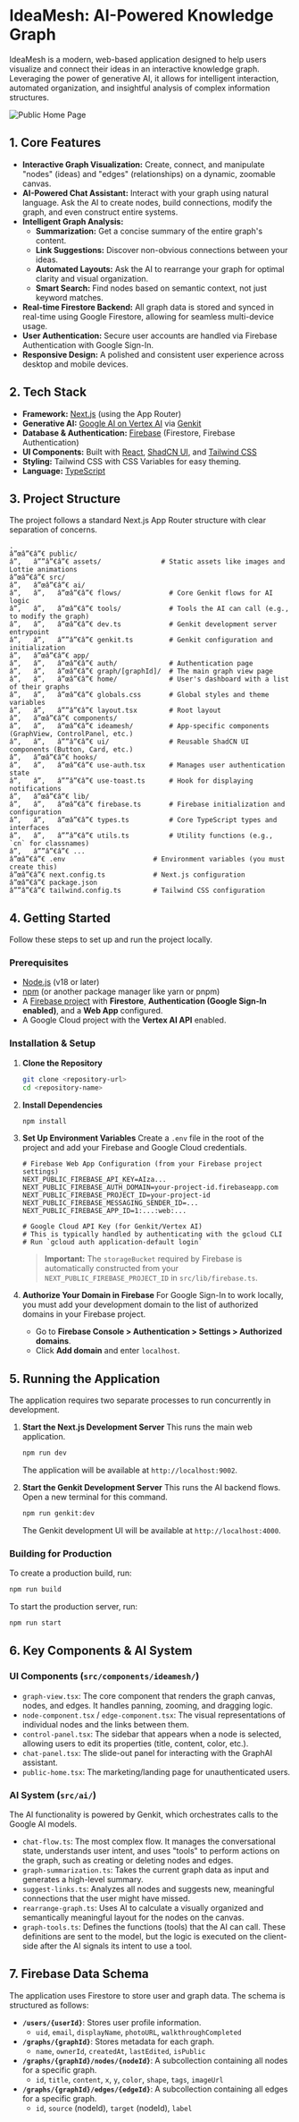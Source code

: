
# IdeaMesh: AI-Powered Knowledge Graph

IdeaMesh is a modern, web-based application designed to help users visualize and connect their ideas in an interactive knowledge graph. Leveraging the power of generative AI, it allows for intelligent interaction, automated organization, and insightful analysis of complex information structures.

![Public Home Page](src/components/ideamesh/public-home.tsx)

## 1. Core Features

-   **Interactive Graph Visualization:** Create, connect, and manipulate "nodes" (ideas) and "edges" (relationships) on a dynamic, zoomable canvas.
-   **AI-Powered Chat Assistant:** Interact with your graph using natural language. Ask the AI to create nodes, build connections, modify the graph, and even construct entire systems.
-   **Intelligent Graph Analysis:**
    -   **Summarization:** Get a concise summary of the entire graph's content.
    -   **Link Suggestions:** Discover non-obvious connections between your ideas.
    -   **Automated Layouts:** Ask the AI to rearrange your graph for optimal clarity and visual organization.
    -   **Smart Search:** Find nodes based on semantic context, not just keyword matches.
-   **Real-time Firestore Backend:** All graph data is stored and synced in real-time using Google Firestore, allowing for seamless multi-device usage.
-   **User Authentication:** Secure user accounts are handled via Firebase Authentication with Google Sign-In.
-   **Responsive Design:** A polished and consistent user experience across desktop and mobile devices.

## 2. Tech Stack

-   **Framework:** [Next.js](https://nextjs.org/) (using the App Router)
-   **Generative AI:** [Google AI on Vertex AI](https://cloud.google.com/vertex-ai) via [Genkit](https://firebase.google.com/docs/genkit)
-   **Database & Authentication:** [Firebase](https://firebase.google.com/) (Firestore, Firebase Authentication)
-   **UI Components:** Built with [React](https://react.dev/), [ShadCN UI](https://ui.shadcn.com/), and [Tailwind CSS](https://tailwindcss.com/)
-   **Styling:** Tailwind CSS with CSS Variables for easy theming.
-   **Language:** [TypeScript](https://www.typescriptlang.org/)

## 3. Project Structure

The project follows a standard Next.js App Router structure with clear separation of concerns.

```
.
â”œâ”€â”€ public/
â”‚   â””â”€â”€ assets/               # Static assets like images and Lottie animations
â”œâ”€â”€ src/
â”‚   â”œâ”€â”€ ai/
â”‚   â”‚   â”œâ”€â”€ flows/            # Core Genkit flows for AI logic
â”‚   â”‚   â”œâ”€â”€ tools/            # Tools the AI can call (e.g., to modify the graph)
â”‚   â”‚   â”œâ”€â”€ dev.ts            # Genkit development server entrypoint
â”‚   â”‚   â””â”€â”€ genkit.ts         # Genkit configuration and initialization
â”‚   â”œâ”€â”€ app/
â”‚   â”‚   â”œâ”€â”€ auth/             # Authentication page
â”‚   â”‚   â”œâ”€â”€ graph/[graphId]/  # The main graph view page
â”‚   â”‚   â”œâ”€â”€ home/             # User's dashboard with a list of their graphs
â”‚   â”‚   â”œâ”€â”€ globals.css       # Global styles and theme variables
â”‚   â”‚   â””â”€â”€ layout.tsx        # Root layout
â”‚   â”œâ”€â”€ components/
â”‚   â”‚   â”œâ”€â”€ ideamesh/         # App-specific components (GraphView, ControlPanel, etc.)
â”‚   â”‚   â””â”€â”€ ui/               # Reusable ShadCN UI components (Button, Card, etc.)
â”‚   â”œâ”€â”€ hooks/
â”‚   â”‚   â”œâ”€â”€ use-auth.tsx      # Manages user authentication state
â”‚   â”‚   â””â”€â”€ use-toast.ts      # Hook for displaying notifications
â”‚   â”œâ”€â”€ lib/
â”‚   â”‚   â”œâ”€â”€ firebase.ts       # Firebase initialization and configuration
â”‚   â”‚   â”œâ”€â”€ types.ts          # Core TypeScript types and interfaces
â”‚   â”‚   â””â”€â”€ utils.ts          # Utility functions (e.g., `cn` for classnames)
â”‚   â””â”€â”€ ...
â”œâ”€â”€ .env                      # Environment variables (you must create this)
â”œâ”€â”€ next.config.ts            # Next.js configuration
â”œâ”€â”€ package.json
â””â”€â”€ tailwind.config.ts        # Tailwind CSS configuration
```

## 4. Getting Started

Follow these steps to set up and run the project locally.

### Prerequisites

-   [Node.js](https://nodejs.org/) (v18 or later)
-   [npm](https://www.npmjs.com/) (or another package manager like yarn or pnpm)
-   A [Firebase project](https://console.firebase.google.com/) with **Firestore**, **Authentication (Google Sign-In enabled)**, and a **Web App** configured.
-   A Google Cloud project with the **Vertex AI API** enabled.

### Installation & Setup

1.  **Clone the Repository**
    ```bash
    git clone <repository-url>
    cd <repository-name>
    ```

2.  **Install Dependencies**
    ```bash
    npm install
    ```

3.  **Set Up Environment Variables**
    Create a `.env` file in the root of the project and add your Firebase and Google Cloud credentials.

    ```env
    # Firebase Web App Configuration (from your Firebase project settings)
    NEXT_PUBLIC_FIREBASE_API_KEY=AIza...
    NEXT_PUBLIC_FIREBASE_AUTH_DOMAIN=your-project-id.firebaseapp.com
    NEXT_PUBLIC_FIREBASE_PROJECT_ID=your-project-id
    NEXT_PUBLIC_FIREBASE_MESSAGING_SENDER_ID=...
    NEXT_PUBLIC_FIREBASE_APP_ID=1:...:web:...

    # Google Cloud API Key (for Genkit/Vertex AI)
    # This is typically handled by authenticating with the gcloud CLI
    # Run `gcloud auth application-default login`
    ```
    > **Important:** The `storageBucket` required by Firebase is automatically constructed from your `NEXT_PUBLIC_FIREBASE_PROJECT_ID` in `src/lib/firebase.ts`.

4.  **Authorize Your Domain in Firebase**
    For Google Sign-In to work locally, you must add your development domain to the list of authorized domains in your Firebase project.
    -   Go to **Firebase Console > Authentication > Settings > Authorized domains**.
    -   Click **Add domain** and enter `localhost`.

## 5. Running the Application

The application requires two separate processes to run concurrently in development.

1.  **Start the Next.js Development Server**
    This runs the main web application.
    ```bash
    npm run dev
    ```
    The application will be available at `http://localhost:9002`.

2.  **Start the Genkit Development Server**
    This runs the AI backend flows. Open a new terminal for this command.
    ```bash
    npm run genkit:dev
    ```
    The Genkit development UI will be available at `http://localhost:4000`.

### Building for Production

To create a production build, run:
```bash
npm run build
```
To start the production server, run:
```bash
npm run start
```

## 6. Key Components & AI System

### UI Components (`src/components/ideamesh/`)

-   `graph-view.tsx`: The core component that renders the graph canvas, nodes, and edges. It handles panning, zooming, and dragging logic.
-   `node-component.tsx` / `edge-component.tsx`: The visual representations of individual nodes and the links between them.
-   `control-panel.tsx`: The sidebar that appears when a node is selected, allowing users to edit its properties (title, content, color, etc.).
-   `chat-panel.tsx`: The slide-out panel for interacting with the GraphAI assistant.
-   `public-home.tsx`: The marketing/landing page for unauthenticated users.

### AI System (`src/ai/`)

The AI functionality is powered by Genkit, which orchestrates calls to the Google AI models.

-   `chat-flow.ts`: The most complex flow. It manages the conversational state, understands user intent, and uses "tools" to perform actions on the graph, such as creating or deleting nodes and edges.
-   `graph-summarization.ts`: Takes the current graph data as input and generates a high-level summary.
-   `suggest-links.ts`: Analyzes all nodes and suggests new, meaningful connections that the user might have missed.
-   `rearrange-graph.ts`: Uses AI to calculate a visually organized and semantically meaningful layout for the nodes on the canvas.
-   `graph-tools.ts`: Defines the functions (tools) that the AI can call. These definitions are sent to the model, but the logic is executed on the client-side after the AI signals its intent to use a tool.

## 7. Firebase Data Schema

The application uses Firestore to store user and graph data. The schema is structured as follows:

-   **`/users/{userId}`**: Stores user profile information.
    -   `uid`, `email`, `displayName`, `photoURL`, `walkthroughCompleted`
-   **`/graphs/{graphId}`**: Stores metadata for each graph.
    -   `name`, `ownerId`, `createdAt`, `lastEdited`, `isPublic`
-   **`/graphs/{graphId}/nodes/{nodeId}`**: A subcollection containing all nodes for a specific graph.
    -   `id`, `title`, `content`, `x`, `y`, `color`, `shape`, `tags`, `imageUrl`
-   **`/graphs/{graphId}/edges/{edgeId}`**: A subcollection containing all edges for a specific graph.
    -   `id`, `source` (nodeId), `target` (nodeId), `label`
